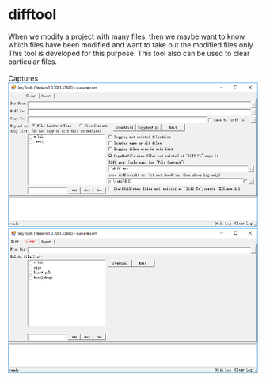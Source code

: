 # difftool
When we modify a project with many files, then we maybe want to know which files have been modified and want to take out the modified files only. This tool is developed for this purpose.  This tool also can be used to clear particular files.<br>
<br>
Captures<br>
![Screenshot](help/diff.png)<br>
![Screenshot](help/clear.png)<br>

